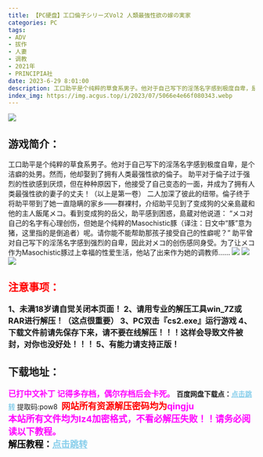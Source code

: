 ```yaml
---
title: 【PC硬盘】工口倫子シリーズVol2 人類最強性欲の嫁の実家
categories: PC
tags:
- ADV
- 拔作
- 人妻
- 调教
- 2021年
- PRINCIPIA社
date: 2023-6-29 8:01:00
description: 工口助平是个纯粹的草食系男子。他对于自己写下的淫荡名字感到极度自卑，是个洁癖的处男。然而，他却娶到了拥有人类最强性欲的倫子。助平对于倫子过于强烈的性欲感到厌烦，但在种种原因下，他接受了自己变态的一面，并成为了拥有人类最强性欲的妻子的丈夫！（以上是第一卷）二人加深了彼此的纽带。倫子终于将助平带到了她一直隐瞒的家乡——群裸村，介绍助平见到了变成狗的父亲島蔵和他的主人飯尾メコ。看到变成狗的岳父，助平感到困惑，島蔵对他说道： “メコ对自己的名字有心理创伤，但她是个纯粹的Masochistic豚（译注：日文中“豚”意为猪，这里指的是倒追者）呢。请你能不能帮助那孩子接受自己的性癖呢？”
index_img: https://img.acgus.top/i/2023/07/5066e4e66f080343.webp
---
```

![](https://img.acgus.top/i/2023/07/5066e4e66f080343.webp)
## 游戏简介：
工口助平是个纯粹的草食系男子。他对于自己写下的淫荡名字感到极度自卑，是个洁癖的处男。然而，他却娶到了拥有人类最强性欲的倫子。
助平对于倫子过于强烈的性欲感到厌烦，但在种种原因下，他接受了自己变态的一面，并成为了拥有人类最强性欲的妻子的丈夫！（以上是第一卷）
二人加深了彼此的纽带。倫子终于将助平带到了她一直隐瞒的家乡——群裸村，介绍助平见到了变成狗的父亲島蔵和他的主人飯尾メコ。看到变成狗的岳父，助平感到困惑，島蔵对他说道： “メコ对自己的名字有心理创伤，但她是个纯粹的Masochistic豚（译注：日文中“豚”意为猪，这里指的是倒追者）呢。请你能不能帮助那孩子接受自己的性癖呢？”
助平曾对自己写下的淫荡名字感到强烈的自卑，因此对メコ的创伤感同身受。为了让メコ作为Masochistic豚过上幸福的性爱生活，他站了出来作为她的调教师……
![](https://img.acgus.top/i/2023/07/8958455342080351.webp)
![](https://img.acgus.top/i/2023/07/d00606a7f9080348.webp)
![](https://img.acgus.top/i/2023/07/63a42f5c0c080345.webp)




## <font color=#FF0000 >注意事项：</font>
<font size=3><b>1、未满18岁请自觉关闭本页面！
2、请用专业的解压工具win_7Z或RAR进行解压！（这点很重要）
3、PC双击『cs2.exe』运行游戏
4、下载文件前请先保存下来，请不要在线解压！！！这样会导致文件被封，对你也没好处！！！
5、有能力请支持正版！</b></font>

## 下载地址：
<font color=#FF00FF size=3><b>已打中文补丁</b></font>
<font color=#FF00FF size=3>**记得多存档，偶尔存档后会卡死。**</font>
<b>百度网盘下载点：</b><a href="https://pan.baidu.com/s/11W0iOMD83AabLGw06OUVew?pwd=pow8" style="color: #87CEEB;"><b>点击跳转</b></a> 提取码:pow8
<a style="padding: 0" href="https://post.qingju.org/AD/"><img style="max-width:100%" src="https://img.acgus.top/i/2024/07/478f689b8021d8d499ab43d21acf137a.gif" alt=""></a>
<b><font color=#FF0000 size=4>网站所有资源解压密码均为</b></font><b><font color=#FF00FF size=4>qingju</font><font color=#FF0000 ></font></b><br><b><font color=#FF00FF size=4>本站所有文件均为lz4加密格式，不看必解压失败！！请务必阅读以下教程。</b></font><br><b><font color=#000 size=4>解压教程：</b><a href="https://post.qingju.org/tutorial/000/" style="color: #87CEEB;"><b>点击跳转</b></a>
